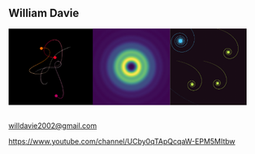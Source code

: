 ## William Davie

[<img src="https://github.com/DrDavie1/DrDavie1/blob/main/Images/3body.png" width="33%" height="33%">](https://github.com/DrDavie1/three-body-problem)[<img src="https://github.com/DrDavie1/DrDavie1/blob/main/Images/circ2.png" width="30%" height="30%">](https://github.com/DrDavie1/fresnel-diffraction)[<img src="https://github.com/DrDavie1/DrDavie1/blob/main/Images/sprialex.png" width="30%" height="30%">](https://github.com/DrDavie1/generative-art)
##
willdavie2002@gmail.com 

https://www.youtube.com/channel/UCby0qTApQcqaW-EPM5MItbw

